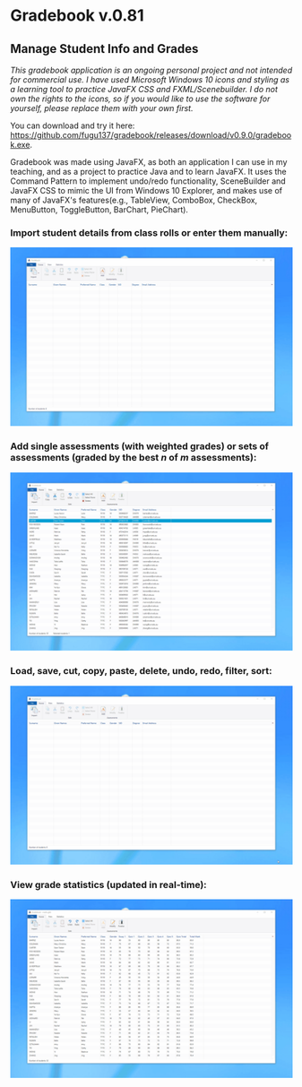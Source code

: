 # Gradebook v.0.81
## Manage Student Info and Grades
*This gradebook application is an ongoing personal project and not intended for commercial use. I have used Microsoft Windows 10 icons and styling as a learning tool to practice JavaFX CSS and FXML/Scenebuilder. I do not own the rights to the icons, so if you would like to use the software for yourself, please replace them with your own first.*

You can download and try it here: https://github.com/fugu137/gradebook/releases/download/v0.9.0/gradebook.exe.

Gradebook was made using JavaFX, as both an application I can use in my teaching, and as a project to practice Java and to learn JavaFX. It uses the Command Pattern to implement undo/redo functionality, SceneBuilder and JavaFX CSS to mimic the UI from Windows 10 Explorer, and makes use of many of JavaFX's features(e.g., TableView, ComboBox, CheckBox, MenuButton, ToggleButton, BarChart, PieChart). 

### Import student details from class rolls or enter them manually:
![](demo1.gif)
### Add single assessments (with weighted grades) or sets of assessments (graded by the best *n* of *m* assessments):
![](demo2.gif)
### Load, save, cut, copy, paste, delete, undo, redo, filter, sort:
![](demo3.gif)
### View grade statistics (updated in real-time):
![](demo4.gif)
